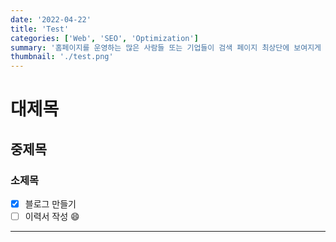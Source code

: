 ```yaml
---
date: '2022-04-22'
title: 'Test'
categories: ['Web', 'SEO', 'Optimization']
summary: '홈페이지를 운영하는 많은 사람들 또는 기업들이 검색 페이지 최상단에 보여지게 하기 위해 어떤 최적화 작업을 하는지 알아보자.'
thumbnail: './test.png'
---
```

# 대제목
## 중제목
### 소제목
 - [X] 블로그 만들기
 - [ ] 이력서 작성 :smile:
---

